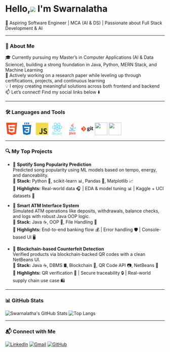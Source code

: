 <h1 align="left"> Hello,<img src="https://media.giphy.com/media/hvRJCLFzcasrR4ia7z/giphy.gif" width="30px"/> I'm Swarnalatha </h1>
 
💼 Aspiring Software Engineer | MCA (AI & DS) | Passionate about Full Stack Development & AI  

---

### 🚀 About Me  
🎓 Currently pursuing my Master’s in Computer Applications (AI & Data Science), building a strong foundation in Java, Python, MERN Stack, and Machine Learning  
🧠 Actively working on a research paper while leveling up through certifications, projects, and continuous learning  
💡 I enjoy creating meaningful solutions across both frontend and backend  
📫 Let’s connect! Find my social links below ⬇️  

---

### 🛠️ Languages and Tools

<div>
  <img src="https://github.com/devicons/devicon/blob/master/icons/html5/html5-original.svg" title="HTML5" alt="HTML" width="40" height="40"/>&nbsp;
  <img src="https://github.com/devicons/devicon/blob/master/icons/css3/css3-plain-wordmark.svg"  title="CSS3" alt="CSS" width="40" height="40"/>&nbsp;
  <img src="https://github.com/devicons/devicon/blob/master/icons/javascript/javascript-original.svg" title="JavaScript" alt="JavaScript" width="40" height="40"/>&nbsp;
  <img src="https://github.com/devicons/devicon/blob/master/icons/react/react-original-wordmark.svg" title="React" alt="React" width="40" height="40"/>&nbsp;
  <img src="https://github.com/devicons/devicon/blob/master/icons/java/java-original-wordmark.svg" title="Java" alt="Java" width="40" height="40"/>&nbsp;
  <img src="https://github.com/devicons/devicon/blob/master/icons/git/git-original-wordmark.svg" title="Git" **alt="Git" width="40" height="40"/>
  <img height="40" width="40" src="https://img.icons8.com/color/48/000000/mongodb.png"/>
  <img height="40" width="40" src="https://img.icons8.com/color/48/000000/nodejs.png"/> 
</div>  

---

### 🔍 My Top Projects

- 🎵 **Spotify Song Popularity Prediction**  
  Predicted song popularity using ML models based on tempo, energy, and danceability.  
  🔧 **Stack:** Python 🐍, scikit-learn 📊, Pandas 🧹, Matplotlib 📈  
  🌟 **Highlights:** Real-world data 🎧 | EDA & model tuning 📊 | Kaggle + UCI datasets 📂

- 🏦 **Smart ATM Interface System**  
  Simulated ATM operations like deposits, withdrawals, balance checks, and logs with robust Java OOP logic.  
  🔧 **Stack:** Java ☕, OOP 🧱, File Handling 📁  
  🌟 **Highlights:** End-to-end banking flow 💰 | Error handling 🛡️ | Console-based UI 🖥️

- 🔗 **Blockchain-based Counterfeit Detection**  
  Verified products via blockchain-backed QR codes with a clean NetBeans UI.  
  🔧 **Stack:** Java ☕, DBMS 🛢️, Blockchain 🔐, QR Code API 📷, NetBeans 🧰  
  🌟 **Highlights:** QR verification 📲 | Secure traceability 🔒 | Real-world supply chain use case 🛍️

---

### 📊 GitHub Stats

![Swarnalatha's GitHub Stats](https://github-readme-stats.vercel.app/api?username=Swarna2302&show_icons=true&theme=radical)
![Top Langs](https://github-readme-stats.vercel.app/api/top-langs/?username=Swarna2302&layout=compact&theme=radical)

---

### 📬 Connect with Me

[![LinkedIn](https://img.shields.io/badge/-LinkedIn-blue?logo=linkedin&style=flat)](https://www.linkedin.com/in/swarna23/)
[![Gmail](https://img.shields.io/badge/-Gmail-red?logo=gmail&style=flat)](mailto:swarna082002@gmail.com)
[![GitHub](https://img.shields.io/badge/-GitHub-black?logo=github&style=flat)](https://github.com/Swarna2302)

